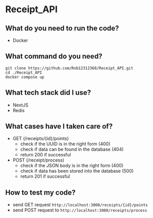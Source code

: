 # Receipt_API


## What do you need to run the code?
  - Docker

## What command do you need?
  ```
  git clone https://github.com/Rob12312368/Receipt_API.git
  cd ./Receipt_API
  docker compose up
  ```

## What tech stack did I use?
  - NextJS
  - Redis

## What cases have I taken care of?
  - GET (/receipts/{id}/points)
    - check if the UUID is in the right form (400)
    - check if data can be found in the database (404)
    - return 200 if successful
  - POST (/receipt/process)
    - check if the JSON body is in the right form (400)
    - check if data has been stored into the database (500)
    - return 201 if successful
   
## How to test my code?
  - send GET request `http://localhost:3000/receipts/{id}/points`
  - send POST request to `http://localhost:3000/receipts/process`
